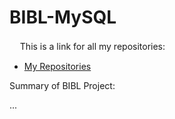 # BIBL-MySQL
ㅤ
This is a link for all my repositories:

-   [My Repositories](https://github.com/DexxterGWM?tab=repositories)

Summary of BIBL Project:

...
